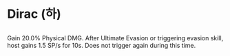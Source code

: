 # Dirac (하)

##

Gain 20.0% Physical DMG. After Ultimate Evasion or triggering evasion skill, host gains 1.5 SP/s for 10s. Does not trigger again during this time.
